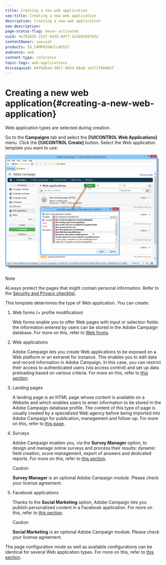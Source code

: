 ```yaml
---
title: Creating a new web application
seo-title: Creating a new web application
description: Creating a new web application
seo-description: 
page-status-flag: never-activated
uuid: 4e783bd5-222f-4d35-8df7-1e1b83587b5a
contentOwner: sauviat
products: SG_CAMPAIGN/CLASSIC
audience: web
content-type: reference
topic-tags: web-applications
discoiquuid: 84f9dbad-365f-405d-88a0-14171fbb805f
---
```


# Creating a new web application{#creating-a-new-web-application}

Web application types are selected during creation.

Go to the **Campaigns** tab and select the **[!UICONTROL Web Applications]** menu. Click the **[!UICONTROL Create]** button. Select the Web application template you want to use:

![](assets/webapp_create_from_campaign.png)

>[!NOTE]
>
>ALways protect the pages that might contain personal information. Refer to the [Security and Privacy checklist](https://helpx.adobe.com/campaign/kb/acc-security.html#privacy).

This template determines the type of Web application. You can create:

1. Web forms (+ profile modification)

   Web forms enable you to offer Web pages with input or selection fields: the information entered by users can be stored in the Adobe Campaign database. For more on this, refer to [Web forms](../../web/using/about-web-forms.md).

1. Web applications

   Adobe Campaign lets you create Web applications to be exposed on a Web platform or an extranet for instance. This enables you to edit data and record information in Adobe Campaign. In this case, you can restrict their access to authenticated users (via access control) and set up data preloading based on various criteria. For more on this, refer to [this section](../../web/using/about-web-applications.md).

1. Landing pages

   A landing page is an HTML page whose content is available on a Website and which enables users to enter information to be stored in the Adobe Campaign database profile. The content of this type of page is usually created by a specialized Web agency before being imported into Adobe Campaign for publication, management and follow-up. For more on this, refer to [this page](../../web/using/creating-a-landing-page.md).

1. Surveys

   Adobe Campaign enables you, via the **Survey Manager** option, to design and manage online surveys and process their results: dynamic field creation, score management, export of answers and dedicated reports. For more on this, refer to [this section](../../web/using/about-surveys.md).

   >[!CAUTION]
   >
   >**Survey Manager** is an optional Adobe Campaign module. Please check your license agreement.

1. Facebook applications

   Thanks to the **Social Marketing** option, Adobe Campaign lets you publish personalized content in a Facebook application. For more on this, refer to [this section](../../social/using/about-social-marketing.md).

   >[!CAUTION]
   >
   >**Social Marketing** is an optional Adobe Campaign module. Please check your license agreement.

The page configuration mode as well as available configurations can be identical for several Web application types. For more on this, refer to [this section](../../web/using/about-web-forms.md).
